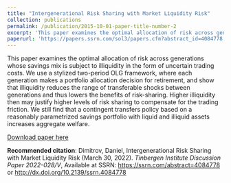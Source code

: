 ```yaml
---
title: "Intergenerational Risk Sharing with Market Liquidity Risk"
collection: publications
permalink: /publication/2015-10-01-paper-title-number-2
excerpt: 'This paper examines the optimal allocation of risk across generations whose savings mix is subject to illiquidity in the form of uncertain trading costs. We use a stylized two-period OLG framework, where each generation makes a portfolio allocation decision for retirement, and show that illiquidity reduces the range of transferable shocks between generations and thus lowers the benefits of risk-sharing. Higher illiquidity then may justify higher levels of risk sharing to compensate for the trading friction. We still find that a contingent transfers policy based on a reasonably parametrized savings portfolio with liquid and illiquid assets increases aggregate welfare.'
paperurl: 'https://papers.ssrn.com/sol3/papers.cfm?abstract_id=4084778'
---
```

This paper examines the optimal allocation of risk across generations whose savings mix is subject to illiquidity in the form of uncertain trading costs. We use a stylized two-period OLG framework, where each generation makes a portfolio allocation decision for retirement, and show that illiquidity reduces the range of transferable shocks between generations and thus lowers the benefits of risk-sharing. Higher illiquidity then may justify higher levels of risk sharing to compensate for the trading friction. We still find that a contingent transfers policy based on a reasonably parametrized savings portfolio with liquid and illiquid assets increases aggregate welfare.

[Download paper here](https://papers.ssrn.com/sol3/papers.cfm?abstract_id=4084778)

**Recommended citation**:  Dimitrov, Daniel, Intergenerational Risk Sharing with Market Liquidity Risk (March 30, 2022). *Tinbergen Institute Discussion Paper 2022-028/V*, Available at SSRN: https://ssrn.com/abstract=4084778 or http://dx.doi.org/10.2139/ssrn.4084778
